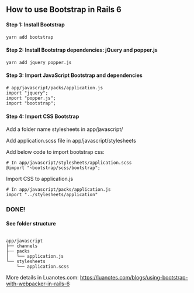 ## How to use Bootstrap in Rails 6

#### Step 1: Install Bootstrap
```
yarn add bootstrap
```

#### Step 2: Install Bootstrap dependencies: jQuery and popper.js

```
yarn add jquery popper.js
``` 

#### Step 3: Import JavaScript Bootstrap and dependencies
```
# app/javascript/packs/application.js
import "jquery";
import "popper.js";
import "bootstrap";
```

#### Step 4: Import CSS Bootstrap
Add a folder name stylesheets in app/javascript/

Add application.scss file in app/javascript/stylesheets

Add below code to import bootstrap css:

```
# In app/javascript/stylesheets/application.scss
@import "~bootstrap/scss/bootstrap"; 
```
    
Import CSS to application.js
```
# In app/javascript/packs/application.js
import "../stylesheets/application" 
```

### DONE!

#### See folder structure
```cassandraql

app/javascript
├── channels
├── packs
│   └── application.js
└── stylesheets
    └── application.scss

```

More details in Luanotes.com: https://luanotes.com/blogs/using-bootstrap-with-webpacker-in-rails-6

